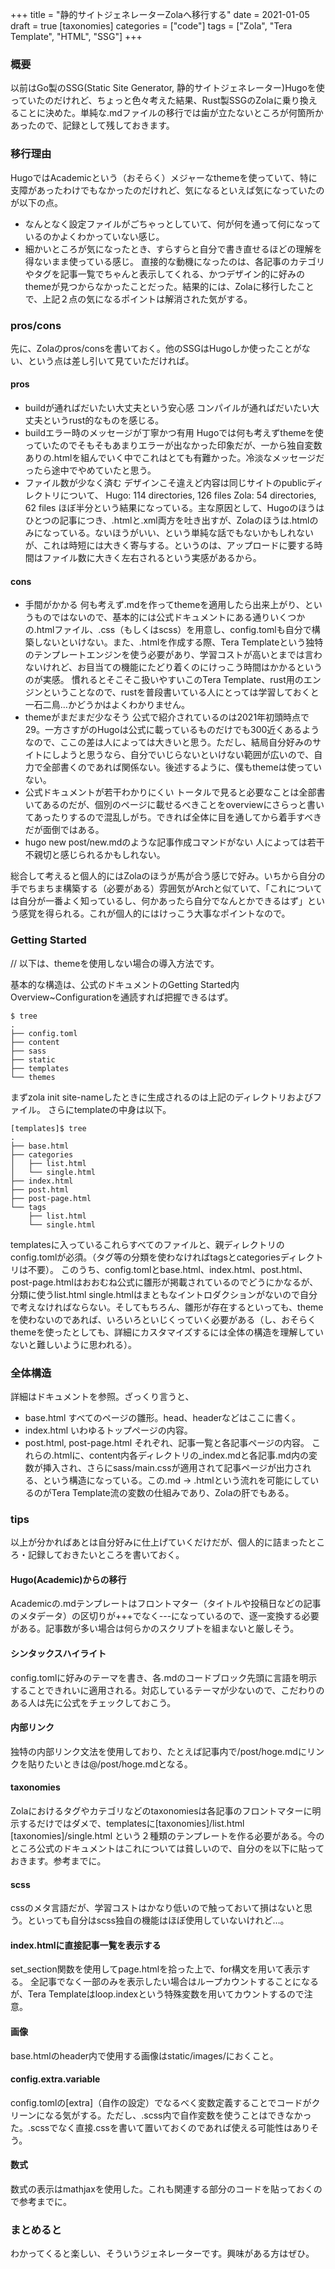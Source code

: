 +++
title = "静的サイトジェネレーターZolaへ移行する"
date = 2021-01-05
draft = true
[taxonomies]
categories = ["code"]
tags = ["Zola", "Tera Template", "HTML", "SSG"]
+++
### 概要
以前はGo製のSSG(Static Site Generator, 静的サイトジェネレーター)Hugoを使っていたのだけれど、ちょっと色々考えた結果、Rust製SSGのZolaに乗り換えることに決めた。単純な.mdファイルの移行では歯が立たないところが何箇所かあったので、記録として残しておきます。

### 移行理由
HugoではAcademicという（おそらく）メジャーなthemeを使っていて、特に支障があったわけでもなかったのだけれど、気になるといえば気になっていたのが以下の点。
- なんとなく設定ファイルがごちゃっとしていて、何が何を通って何になっているのかよくわかっていない感じ。
- 細かいところが気になったとき、すらすらと自分で書き直せるほどの理解を得ないまま使っている感じ。
直接的な動機になったのは、各記事のカテゴリやタグを記事一覧でちゃんと表示してくれる、かつデザイン的に好みのthemeが見つからなかったことだった。結果的には、Zolaに移行したことで、上記２点の気になるポイントは解消された気がする。

### pros/cons
先に、Zolaのpros/consを書いておく。他のSSGはHugoしか使ったことがない、という点は差し引いて見ていただければ。
#### pros
- buildが通ればだいたい大丈夫という安心感
コンパイルが通ればだいたい大丈夫というrust的なものを感じる。
- buildエラー時のメッセージが丁寧かつ有用
Hugoでは何も考えずthemeを使っていたのでそもそもあまりエラーが出なかった印象だが、一から独自変数ありの.htmlを組んでいく中でこれはとても有難かった。冷淡なメッセージだったら途中でやめていたと思う。
- ファイル数が少なく済む
デザインこそ違えど内容は同じサイトのpublicディレクトリについて、
Hugo: 114 directories, 126 files
Zola: 54 directories, 62 files
ほぼ半分という結果になっている。主な原因として、Hugoのほうはひとつの記事につき、.htmlと.xml両方を吐き出すが、Zolaのほうは.htmlのみになっている。ないほうがいい、という単純な話でもないかもしれないが、これは時短には大きく寄与する。というのは、アップロードに要する時間はファイル数に大きく左右されるという実感があるから。
#### cons
- 手間がかかる
何も考えず.mdを作ってthemeを適用したら出来上がり、というものではないので、基本的には公式ドキュメントにある通りいくつかの.htmlファイル、.css（もしくはscss）を用意し、config.tomlも自分で構築しないといけない。また、.htmlを作成する際、Tera Templateという独特のテンプレートエンジンを使う必要があり、学習コストが高いとまでは言わないけれど、お目当ての機能にたどり着くのにけっこう時間はかかるというのが実感。
慣れるとそこそこ扱いやすいこのTera Template、rust用のエンジンということなので、rustを普段書いている人にとっては学習しておくと一石二鳥…かどうかはよくわかりません。
- themeがまだまだ少なそう
公式で紹介されているのは2021年初頭時点で29。一方さすがのHugoは公式に載っているものだけでも300近くあるようなので、ここの差は人によっては大きいと思う。ただし、結局自分好みのサイトにしようと思うなら、自分でいじらないといけない範囲が広いので、自力で全部書くのであれば関係ない。後述するように、僕もthemeは使っていない。
- 公式ドキュメントが若干わかりにくい
トータルで見ると必要なことは全部書いてあるのだが、個別のページに載せるべきことをoverviewにさらっと書いてあったりするので混乱しがち。できれば全体に目を通してから着手すべきだが面倒ではある。
- hugo new post/new.mdのような記事作成コマンドがない
人によっては若干不親切と感じられるかもしれない。

総合して考えると個人的にはZolaのほうが馬が合う感じで好み。いちから自分の手でちまちま構築する（必要がある）雰囲気がArchと似ていて、「これについては自分が一番よく知っているし、何かあったら自分でなんとかできるはず」という感覚を得られる。これが個人的にはけっこう大事なポイントなので。

### Getting Started
// 以下は、themeを使用しない場合の導入方法です。

基本的な構造は、公式のドキュメントのGetting Started内Overview~Configurationを通読すれば把握できるはず。

```
$ tree
.
├── config.toml
├── content
├── sass
├── static
├── templates
└── themes

```

まずzola init site-nameしたときに生成されるのは上記のディレクトリおよびファイル。
さらにtemplateの中身は以下。

```
[templates]$ tree
.
├── base.html
├── categories
│   ├── list.html
│   └── single.html
├── index.html
├── post.html
├── post-page.html
└── tags
    ├── list.html
    └── single.html
```

templatesに入っているこれらすべてのファイルと、親ディレクトリのconfig.tomlが必須。（タグ等の分類を使わなければtagsとcategoriesディレクトリは不要）。
このうち、config.tomlとbase.html、index.html、post.html、post-page.htmlはおおむね公式に雛形が掲載されているのでどうにかなるが、分類に使うlist.html single.htmlはまともなイントロダクションがないので自分で考えなければならない。そしてもちろん、雛形が存在するといっても、themeを使わないのであれば、いろいろといじくっていく必要がある（し、おそらくthemeを使ったとしても、詳細にカスタマイズするには全体の構造を理解していないと難しいように思われる）。

### 全体構造
詳細はドキュメントを参照。ざっくり言うと、
- base.html すべてのページの雛形。head、headerなどはここに書く。
- index.html いわゆるトップページの内容。
- post.html, post-page.html それぞれ、記事一覧と各記事ページの内容。
これらの.htmlに、content内各ディレクトリの_index.mdと各記事.md内の変数が挿入され、さらにsass/main.cssが適用されて記事ページが出力される、という構造になっている。この.md -> .htmlという流れを可能にしているのがTera Template流の変数の仕組みであり、Zolaの肝でもある。

### tips
以上が分かればあとは自分好みに仕上げていくだけだが、個人的に詰まったところ・記録しておきたいところを書いておく。

#### Hugo(Academic)からの移行
Academicの.mdテンプレートはフロントマター（タイトルや投稿日などの記事のメタデータ）の区切りが+++でなく---になっているので、逐一変換する必要がある。記事数が多い場合は何らかのスクリプトを組まないと厳しそう。

#### シンタックスハイライト
config.tomlに好みのテーマを書き、各.mdのコードブロック先頭に言語を明示することできれいに適用される。対応しているテーマが少ないので、こだわりのある人は先に公式をチェックしておこう。

#### 内部リンク
独特の内部リンク文法を使用しており、たとえば記事内で/post/hoge.mdにリンクを貼りたいときは@/post/hoge.mdとなる。

#### taxonomies
Zolaにおけるタグやカテゴリなどのtaxonomiesは各記事のフロントマターに明示するだけではダメで、templatesに[taxonomies]/list.html [taxonomies]/single.html という２種類のテンプレートを作る必要がある。今のところ公式のドキュメントはこれについては貧しいので、自分のを以下に貼っておきます。参考までに。

#### scss
cssのメタ言語だが、学習コストはかなり低いので触っておいて損はないと思う。といっても自分はscss独自の機能はほぼ使用していないけれど…。

#### index.htmlに直接記事一覧を表示する
set_section関数を使用してpage.htmlを拾った上で、for構文を用いて表示する。
全記事でなく一部のみを表示したい場合はループカウントすることになるが、Tera Templateはloop.indexという特殊変数を用いてカウントするので注意。

#### 画像
base.htmlのheader内で使用する画像はstatic/images/におくこと。

#### config.extra.variable
config.tomlの[extra]（自作の設定）でなるべく変数定義することでコードがクリーンになる気がする。ただし、.scss内で自作変数を使うことはできなかった。.scssでなく直接.cssを書いて置いておくのであれば使える可能性はありそう。

#### 数式
数式の表示はmathjaxを使用した。これも関連する部分のコードを貼っておくので参考までに。

### まとめると
わかってくると楽しい、そういうジェネレーターです。興味がある方はぜひ。